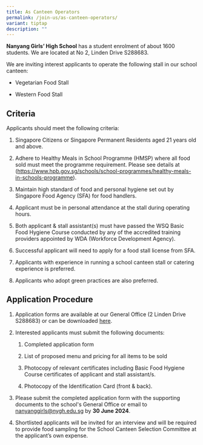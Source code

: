 ```yaml
---
title: As Canteen Operators
permalink: /join-us/as-canteen-operators/
variant: tiptap
description: ""
---
```

<p><strong>Nanyang Girls’ High School</strong> has a student enrolment of
about 1600 students. We are located at No 2, Linden Drive S288683.</p>
<p>We are inviting interest applicants to operate the following stall in
our school canteen:</p>
<ul data-tight="true" class="tight">
<li>
<p>Vegetarian Food Stall</p>
</li>
<li>
<p>Western Food Stall</p>
</li>
</ul>
<h2>Criteria</h2>
<p>Applicants should meet the following criteria:</p>
<ol data-tight="true" class="tight">
<li>
<p>Singapore Citizens or Singapore Permanent Residents aged 21 years old
and above.</p>
</li>
<li>
<p>Adhere to Healthy Meals in School Programme (HMSP) where all food sold
must meet the programme requirement. Please see details at (<a href="https://www.hpb.gov.sg/schools/school-programmes/healthy-meals-in-schools-programme" rel="noopener noreferrer nofollow" target="_blank">https://www.hpb.gov.sg/schools/school-programmes/healthy-meals-in-schools-programme</a>).</p>
</li>
<li>
<p>Maintain high standard of food and personal hygiene set out by Singapore
Food Agency (SFA) for food handlers.</p>
</li>
<li>
<p>Applicant must be in personal attendance at the stall during operating
hours.</p>
</li>
<li>
<p>Both applicant &amp; stall assistant(s) must have passed the WSQ Basic
Food Hygiene Course conducted by any of the accredited training providers
appointed by WDA (Workforce Development Agency).</p>
</li>
<li>
<p>Successful applicant will need to apply for a food stall license from
SFA.</p>
</li>
<li>
<p>Applicants with experience in running a school canteen stall or catering
experience is preferred.</p>
</li>
<li>
<p>Applicants who adopt green practices are also preferred.</p>
</li>
</ol>
<h2>Application Procedure</h2>
<ol data-tight="true" class="tight">
<li>
<p>Application forms are available at our General Office (2 Linden Drive
S288683) or can be downloaded <a href="/files/NYGH_Canteen_stall_application_form__2024_.pdf" rel="noopener noreferrer nofollow" target="_blank">here</a>.</p>
</li>
<li>
<p>Interested applicants must submit the following documents:</p>
<ol data-tight="true" class="tight">
<li>
<p>Completed application form</p>
</li>
<li>
<p>List of proposed menu and pricing for all items to be sold</p>
</li>
<li>
<p>Photocopy of relevant certificates including Basic Food Hygiene Course
certificates of applicant and stall assistant/s.</p>
</li>
<li>
<p>Photocopy of the Identification Card (front &amp; back).</p>
</li>
</ol>
</li>
<li>
<p>Please submit the completed application form with the supporting documents
to the school's General Office or email to <a href="mailto:nanyanggirls@nygh.edu.sg" rel="noopener noreferrer nofollow" target="_blank">nanyanggirls@nygh.edu.sg</a> by <strong>30 June 2024</strong>.</p>
</li>
<li>
<p>Shortlisted applicants will be invited for an interview and will be required
to provide food sampling for the School Canteen Selection Committee at
the applicant’s own expense.</p>
</li>
</ol>
<p></p>